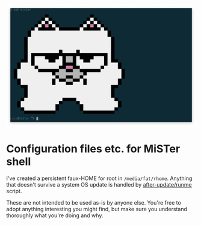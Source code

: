 ![](shell_session.png)

# Configuration files etc. for MiSTer shell

I've created a persistent faux-HOME for root in `/media/fat/rhome`. Anything
that doesn't survive a system OS update is handled by
[after-update/runme](after-update/runme) script.

These are not intended to be used as-is by anyone else. You're free to adopt
anything interesting you might find, but make sure you understand thoroughly
what you're doing and why.
